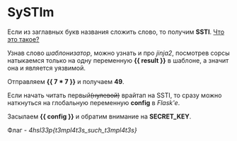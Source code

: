 # SySTIm

Если из заглавных букв названия сложить слово, то получим **SSTI**. [Что это такое?](https://book.hacktricks.xyz/pentesting-web/ssti-server-side-template-injection)

Узнав слово *шаблонизатор*, можно узнать и про *jinja2*,
посмотрев сорсы натыкаемся только на одну переменную **{{ result }}** в шаблоне, а значит она и является уязвимой.

Отправляем **{{ 7 * 7 }}** и получаем **49**.

Если начать читать первый<s>(нулевой)</s> врайтап на SSTI, то сразу можно наткнуться на глобальную переменную **config** в *Flask'e*.

Засылаем **{{ config }}** и обратим внимание на **SECRET_KEY**.

Флаг - *4hsl33p{t3mpl4t3s_such_t3mpl4t3s}*